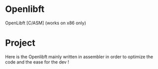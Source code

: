 # Openlibft
OpenLibft [C/ASM] (works on x86 only)

# Project
Here is the Openlibft mainly written in assembler in order to optimize the code and the ease for the dev !
